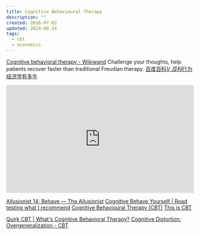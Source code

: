 ```yaml
---
title: Cognitive Behavioural Therapy
description: ""
created: 2016-07-02
updated: 2024-08-14
tags:
  - cbt
  - economics
---
```


[Cognitive behavioral therapy - Wikiwand](https://omni.wikiwand.com/en/Cognitive_behavioral_therapy)
Challenge your thoughts, help patients recover faster than traditional Freudian therapy.
[百度百科*V 百科*行为经济学有多牛](https://baike.baidu.com/vbaike/行为经济学有多牛/19518)

<iframe src="http://www.npr.org/player/embed/375981020/381439752" width="100%" height="290" frameborder="0" scrolling="no" title="NPR embedded audio player"></iframe>

[Allusionist 14: Behave — The Allusionist](http://www.theallusionist.org/behave)
[Cognitive Behave Yourself | Road testing what I recommend](https://cognitivebehaveyourself.com/)
[Cognitive Behavioural Therapy (CBT)](http://www.rcpsych.ac.uk/mentalhealthinformation/therapies/cognitivebehaviouraltherapy.aspx)
[This is CBT](http://www.thisiscbt.com/)

[Quirk CBT | What's Cognitive Behavioral Therapy?](https://quirk.fyi/)
[Cognitive Distortion: Overgeneralization - CBT](https://quirk.fyi/distortions)

